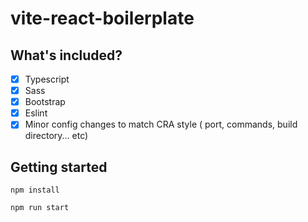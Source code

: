 # vite-react-boilerplate

## What's included?

- [x] Typescript
- [x] Sass
- [x] Bootstrap
- [x] Eslint
- [x] Minor config changes to match CRA style ( port, commands, build directory... etc)

## Getting started

`npm install`

`npm run start`
